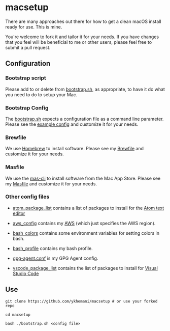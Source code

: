 # macsetup

There are many approaches out there for how to get a clean macOS install ready for use. This is mine.

You're welcome to fork it and tailor it for your needs. If you have changes that you feel will be beneficial to me or other users, please feel free to submit a pull request.

## Configuration

### Bootstrap script

Please add to or delete from [bootstrap.sh](bootstrap.sh), as appropriate, to have it do what you need to do to setup your Mac.

### Bootstrap Config

The [bootstrap.sh](bootstrap.sh) expects a configuration file as a command line parameter. Please see the [example config](example.conf) and customize it for your needs.

### Brewfile

We use [Homebrew](https://brew.sh/) to install software. Please see my [Brewfile](config/Brewfile) and customize it for your needs.

### Masfile

We use the [mas-cli](https://github.com/mas-cli/mas) to install software from the Mac App Store. Please see my [Masfile](config/Masfile) and customize it for your needs.

### Other config files

* [atom_package_list](config/atom_package_list) contains a list of packages to install for the [Atom text editor](https://atom.io/)

* [aws_config](config/aws_config) contains my [AWS](https://aws.amazon.com/) (which just specifies the AWS region).

* [bash_colors](config/bash_colors) contains some environment variables for setting colors in bash.

* [bash_profile](config/bash_profile) contains my bash profile.

* [gpg-agent.conf](config/gpg-agent.conf) is my GPG Agent config.

* [vscode_package_list](config/vscode_package_list) contains the list of packages to install for [Visual Studio Code](https://code.visualstudio.com/)

## Use

```
git clone https://github.com/ykhemani/macsetup # or use your forked repo

cd macsetup

bash ./bootstrap.sh <config file>
```
